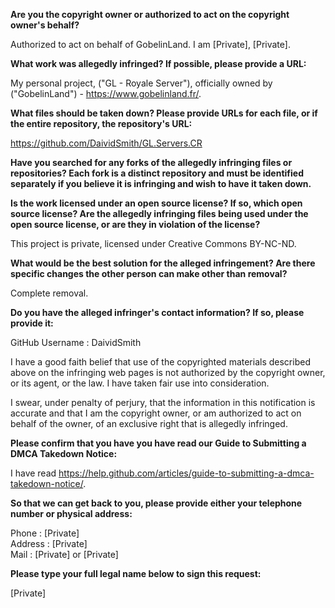 __Are you the copyright owner or authorized to act on the copyright owner's behalf?__

Authorized to act on behalf of GobelinLand. I am [Private], [Private].

__What work was allegedly infringed? If possible, please provide a URL:__

My personal project, ("GL - Royale Server"), officially owned by ("GobelinLand") - https://www.gobelinland.fr/.

__What files should be taken down? Please provide URLs for each file, or if the entire repository, the repository's URL:__

https://github.com/DaividSmith/GL.Servers.CR

__Have you searched for any forks of the allegedly infringing files or repositories? Each fork is a distinct repository and must be identified separately if you believe it is infringing and wish to have it taken down.__

__Is the work licensed under an open source license? If so, which open source license? Are the allegedly infringing files being used under the open source license, or are they in violation of the license?__

This project is private, licensed under Creative Commons BY-NC-ND.

__What would be the best solution for the alleged infringement? Are there specific changes the other person can make other than removal?__

Complete removal.

__Do you have the alleged infringer's contact information? If so, please provide it:__

GitHub Username : DaividSmith

I have a good faith belief that use of the copyrighted materials described above on the infringing web pages is not authorized by the copyright owner, or its agent, or the law. I have taken fair use into consideration.

I swear, under penalty of perjury, that the information in this notification is accurate and that I am the copyright owner, or am authorized to act on behalf of the owner, of an exclusive right that is allegedly infringed.

__Please confirm that you have you have read our Guide to Submitting a DMCA Takedown Notice:__

I have read https://help.github.com/articles/guide-to-submitting-a-dmca-takedown-notice/.

__So that we can get back to you, please provide either your telephone number or physical address:__

Phone : [Private]  
Address : [Private]  
Mail : [Private]   or [Private]  

__Please type your full legal name below to sign this request:__

[Private]  
